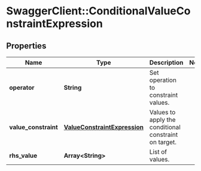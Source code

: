 # SwaggerClient::ConditionalValueConstraintExpression

## Properties
Name | Type | Description | Notes
------------ | ------------- | ------------- | -------------
**operator** | **String** | Set operation to constraint values. | 
**value_constraint** | [**ValueConstraintExpression**](ValueConstraintExpression.md) | Values to apply the conditional constraint on target.  | 
**rhs_value** | **Array&lt;String&gt;** | List of values. | 


